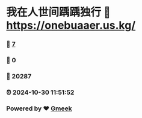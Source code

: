 # 我在人世间踽踽独行 :link: https://onebuaaer.us.kg/ 
### :page_facing_up: [7](https://onebuaaer.us.kg//tag.html) 
### :speech_balloon: 0 
### :hibiscus: 20287 
### :alarm_clock: 2024-10-30 11:51:52 
### Powered by :heart: [Gmeek](https://github.com/Meekdai/Gmeek)
